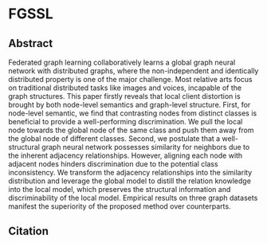# FGSSL

>

## Abstract

Federated graph learning collaboratively learns a global graph neural network with distributed graphs, where the non-independent and identically distributed property is one of the major challenge. Most relative arts focus on traditional distributed tasks like images and voices, incapable of the graph structures. This paper firstly reveals that local client distortion is brought by both node-level semantics and graph-level structure. First, for node-level semantic, we find that contrasting nodes from distinct classes is beneficial to provide a well-performing discrimination. We pull the local node towards the global node of the same class and push them away from the global node of different classes. Second, we postulate that a well-structural graph neural network possesses similarity for neighbors due to the inherent adjacency relationships. However, aligning each node with adjacent nodes hinders discrimination due to the potential class inconsistency. We transform the adjacency relationships into the similarity distribution and leverage the global model to distill the relation knowledge into the local model, which preserves the structural information and discriminability of the local model. Empirical results on three graph datasets manifest the superiority of the proposed method over counterparts.

## Citation

``` latex
```

